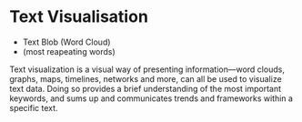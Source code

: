 # Text Visualisation
- Text Blob (Word Cloud)
- (most reapeating words)

Text visualization is a visual way of presenting information—word clouds, graphs, maps, timelines, networks and more, can all be used to visualize text data. Doing so provides a brief understanding of the most important keywords, and sums up and communicates trends and frameworks within a specific text.
